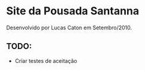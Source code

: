 # Site da Pousada Santanna

Desenvolvido por Lucas Caton em Setembro/2010.

## TODO:

* Criar testes de aceitação
